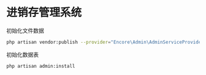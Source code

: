 # 进销存管理系统

初始化文件数据
```bash
php artisan vendor:publish --provider="Encore\Admin\AdminServiceProvider"
```
初始化数据表
```bash
php artisan admin:install
```

